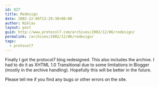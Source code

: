 ```yaml
---
id: 827
title: Redesign
date: 2002-12-06T13:29:30+00:00
author: Niklas
layout: post
guid: http://www.protocol7.com/archives/2002/12/06/redesign/
permalink: /archives/2002/12/06/redesign/
tags:
  - protocol7
---
```

<div class='microid-00a96b5c7d577f601b9ad0c98f646c6875ec0ff1'>
  <p>
    Finally I got the protocol7 blog redesigned. This also includes the archive. I had to do it as XHTML 1.0 Transitional due to some limitations in Blogger (mostly in the archive handling). Hopefully this will be better in the future.
  </p>
  
  <p>
    Please tell me if you find any bugs or other errors on the site.
  </p>
</div>